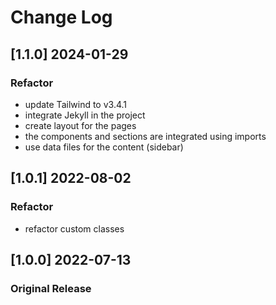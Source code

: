 # Change Log

## [1.1.0] 2024-01-29
### Refactor 
- update Tailwind to v3.4.1
- integrate Jekyll in the project
- create layout for the pages
- the components and sections are integrated using imports
- use data files for the content (sidebar)

## [1.0.1] 2022-08-02
### Refactor 
- refactor custom classes

## [1.0.0] 2022-07-13
### Original Release